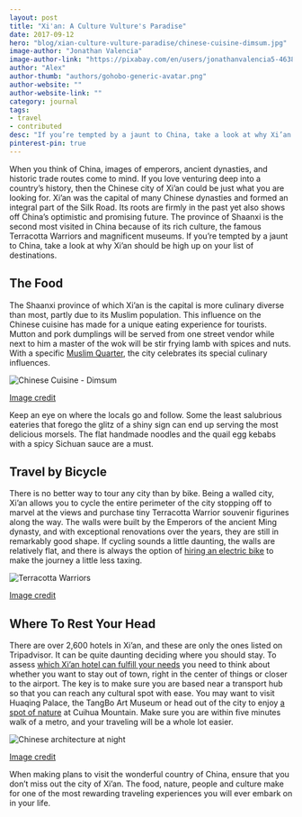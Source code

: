 ```yaml
---
layout: post
title: "Xi'an: A Culture Vulture's Paradise"
date: 2017-09-12
hero: "blog/xian-culture-vulture-paradise/chinese-cuisine-dimsum.jpg"
image-author: "Jonathan Valencia"
image-author-link: "https://pixabay.com/en/users/jonathanvalencia5-4638583/"
author: "Alex"
author-thumb: "authors/gohobo-generic-avatar.png"
author-website: ""
author-website-link: ""
category: journal
tags: 
- travel
- contributed
desc: "If you’re tempted by a jaunt to China, take a look at why Xi’an should be high up on your list of destinations." 
pinterest-pin: true
---
```


When you think of China, images of emperors, ancient dynasties, and historic trade routes come to mind. If you love venturing deep into a country’s history, then the Chinese city of Xi’an could be just what you are looking for. Xi’an was the capital of many Chinese dynasties and formed an integral part of the Silk Road. Its roots are firmly in the past yet also shows off China’s optimistic and promising future. The province of Shaanxi is the second most visited in China because of its rich culture, the famous Terracotta Warriors and magnificent museums. If you’re tempted by a jaunt to China, take a look at why Xi’an should be high up on your list of destinations.


## The Food

The Shaanxi province of which Xi’an is the capital is more culinary diverse than most, partly due to its Muslim population. This influence on the Chinese cuisine has made for a unique eating experience for tourists. Mutton and pork dumplings will be served from one street vendor while next to him a master of the wok will be stir frying lamb with spices and nuts. With a specific [Muslim Quarter](https://www.travelchinaguide.com/attraction/shaanxi/xian/moslem-street.htm "Travel China guide - Muslim Quarter"), the city celebrates its special culinary influences.

![Chinese Cuisine - Dimsum](/assets/img/blog/xian-culture-vulture-paradise/chinese-cuisine-dimsum.jpg)
<figcaption><a href="https://pixabay.com/en/asian-food-dimsum-cuisine-soy-2090944/">Image credit</a></figcaption>

Keep an eye on where the locals go and follow. Some the least salubrious eateries that forego the glitz of a shiny sign can end up serving the most delicious morsels. The flat handmade noodles and the quail egg kebabs with a spicy Sichuan sauce are a must.


## Travel by Bicycle

There is no better way to tour any city than by bike. Being a walled city, Xi’an allows you to cycle the entire perimeter of the city stopping off to marvel at the views and purchase tiny Terracotta Warrior souvenir figurines along the way. The walls were built by the Emperors of the ancient Ming dynasty, and with exceptional renovations over the years, they are still in remarkably good shape. If cycling sounds a little daunting, the walls are relatively flat, and there is always the option of [hiring an electric bike](https://momentummag.com/why-you-should-explore-cities-by-bike/ "MomentumMag - Why You Should Explore Cities by Bike") to make the journey a little less taxing.

![Terracotta Warriors](/assets/img/blog/xian-culture-vulture-paradise/china-terracotta-warriors.jpg)
<figcaption><a href="https://pixabay.com/en/terracotta-warriors-xi-an-china-2542028/">Image credit</a></figcaption>

## Where To Rest Your Head

There are over 2,600 hotels in Xi’an, and these are only the ones listed on Tripadvisor. It can be quite daunting deciding where you should stay. To assess [which Xi’an hotel can fulfill your needs](https://www.regalhotel.com/regal-airport-hotel-xian-hotel/en/home/home.html "Regal Hotel - China") you need to think about whether you want to stay out of town, right in the center of things or closer to the airport. The key is to make sure you are based near a transport hub so that you can reach any cultural spot with ease. You may want to visit Huaqing Palace, the TangBo Art Museum or head out of the city to enjoy [a spot of nature](https://gohobo.co/journal/what-nature-is-to-me/ "GoHobo - What Nature is to Me") at Cuihua Mountain. Make sure you are within five minutes walk of a metro, and your traveling will be a whole lot easier.

![Chinese architecture at night](/assets/img/blog/xian-culture-vulture-paradise/china-architecture-at-night.jpg)
<figcaption><a href="https://pixabay.com/en/china-the-scenery-xi-an-history-1247764/">Image credit</a></figcaption>

When making plans to visit the wonderful country of China, ensure that you don’t miss out the city of Xi’an. The food, nature, people and culture make for one of the most rewarding traveling experiences you will ever embark on in your life.

